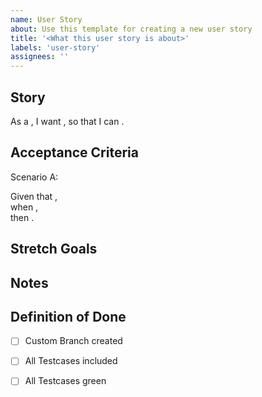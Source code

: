 ```yaml
---
name: User Story
about: Use this template for creating a new user story
title: '<What this user story is about>'
labels: 'user-story'
assignees: ''
---
```

## Story

As a <type of user>, 
I want <to perform some task>, 
so that I can <achieve some goal>.

## Acceptance Criteria

Scenario A: <What should happen>

Given that <some context>,  
when <some action is done>,  
then <such outcomes are expected to occur>.

## Stretch Goals

<optional>

## Notes

<optional>

## Definition of Done

* [ ] Custom Branch created
* [ ] All Testcases included 
* [ ] All Testcases green

